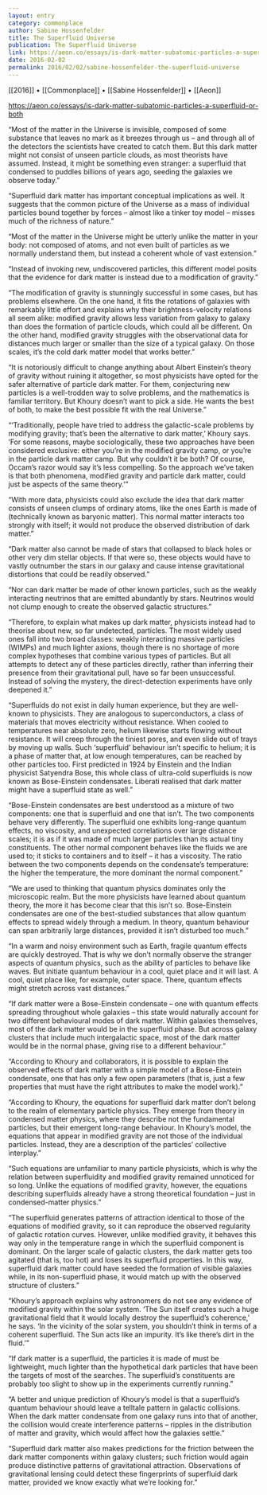 ```yaml
---
layout: entry
category: commonplace
author: Sabine Hossenfelder
title: The Superfluid Universe
publication: The Superfluid Universe
link: https://aeon.co/essays/is-dark-matter-subatomic-particles-a-superfluid-or-both
date: 2016-02-02
permalink: 2016/02/02/sabine-hossenfelder-the-superfluid-universe
---
```


[[2016]] • [[Commonplace]] • [[Sabine Hossenfelder]] • [[Aeon]]

https://aeon.co/essays/is-dark-matter-subatomic-particles-a-superfluid-or-both

“Most of the matter in the Universe is invisible, composed of some substance that leaves no mark as it breezes through us – and through all of the detectors the scientists have created to catch them. But this dark matter might not consist of unseen particle clouds, as most theorists have assumed. Instead, it might be something even stranger: a superfluid that condensed to puddles billions of years ago, seeding the galaxies we observe today.”

“Superfluid dark matter has important conceptual implications as well. It suggests that the common picture of the Universe as a mass of individual particles bound together by forces – almost like a tinker toy model – misses much of the richness of nature.”

“Most of the matter in the Universe might be utterly unlike the matter in your body: not composed of atoms, and not even built of particles as we normally understand them, but instead a coherent whole of vast extension.”

“Instead of invoking new, undiscovered particles, this different model posits that the evidence for dark matter is instead due to a modification of gravity.”

“The modification of gravity is stunningly successful in some cases, but has problems elsewhere. On the one hand, it fits the rotations of galaxies with remarkably little effort and explains why their brightness-velocity relations all seem alike: modified gravity allows less variation from galaxy to galaxy than does the formation of particle clouds, which could all be different. On the other hand, modified gravity struggles with the observational data for distances much larger or smaller than the size of a typical galaxy. On those scales, it’s the cold dark matter model that works better.”

“It is notoriously difficult to change anything about Albert Einstein’s theory of gravity without ruining it altogether, so most physicists have opted for the safer alternative of particle dark matter. For them, conjecturing new particles is a well-trodden way to solve problems, and the mathematics is familiar territory. But Khoury doesn’t want to pick a side. He wants the best of both, to make the best possible fit with the real Universe.”

“‘Traditionally, people have tried to address the galactic-scale problems by modifying gravity; that’s been the alternative to dark matter,’ Khoury says. ‘For some reasons, maybe sociologically, these two approaches have been considered exclusive: either you’re in the modified gravity camp, or you’re in the particle dark matter camp. But why couldn’t it be both? Of course, Occam’s razor would say it’s less compelling. So the approach we’ve taken is that both phenomena, modified gravity and particle dark matter, could just be aspects of the same theory.’”

“With more data, physicists could also exclude the idea that dark matter consists of unseen clumps of ordinary atoms, like the ones Earth is made of (technically known as baryonic matter). This normal matter interacts too strongly with itself; it would not produce the observed distribution of dark matter.”

“Dark matter also cannot be made of stars that collapsed to black holes or other very dim stellar objects. If that were so, these objects would have to vastly outnumber the stars in our galaxy and cause intense gravitational distortions that could be readily observed.”

“Nor can dark matter be made of other known particles, such as the weakly interacting neutrinos that are emitted abundantly by stars. Neutrinos would not clump enough to create the observed galactic structures.”

“Therefore, to explain what makes up dark matter, physicists instead had to theorise about new, so far undetected, particles. The most widely used ones fall into two broad classes: weakly interacting massive particles (WIMPs) and much lighter axions, though there is no shortage of more complex hypotheses that combine various types of particles. But all attempts to detect any of these particles directly, rather than inferring their presence from their gravitational pull, have so far been unsuccessful. Instead of solving the mystery, the direct-detection experiments have only deepened it.”

“Superfluids do not exist in daily human experience, but they are well-known to physicists. They are analogous to superconductors, a class of materials that moves electricity without resistance. When cooled to temperatures near absolute zero, helium likewise starts flowing without resistance. It will creep through the tiniest pores, and even slide out of trays by moving up walls. Such ‘superfluid’ behaviour isn’t specific to helium; it is a phase of matter that, at low enough temperatures, can be reached by other particles too. First predicted in 1924 by Einstein and the Indian physicist Satyendra Bose, this whole class of ultra-cold superfluids is now known as Bose-Einstein condensates. Liberati realised that dark matter might have a superfluid state as well.”

“Bose-Einstein condensates are best understood as a mixture of two components: one that is superfluid and one that isn’t. The two components behave very differently. The superfluid one exhibits long-range quantum effects, no viscosity, and unexpected correlations over large distance scales; it is as if it was made of much larger particles than its actual tiny constituents. The other normal component behaves like the fluids we are used to; it sticks to containers and to itself – it has a viscosity. The ratio between the two components depends on the condensate’s temperature: the higher the temperature, the more dominant the normal component.”

“We are used to thinking that quantum physics dominates only the microscopic realm. But the more physicists have learned about quantum theory, the more it has become clear that this isn’t so. Bose-Einstein condensates are one of the best-studied substances that allow quantum effects to spread widely through a medium. In theory, quantum behaviour can span arbitrarily large distances, provided it isn’t disturbed too much.”

“In a warm and noisy environment such as Earth, fragile quantum effects are quickly destroyed. That is why we don’t normally observe the stranger aspects of quantum physics, such as the ability of particles to behave like waves. But initiate quantum behaviour in a cool, quiet place and it will last. A cool, quiet place like, for example, outer space. There, quantum effects might stretch across vast distances.”

“If dark matter were a Bose-Einstein condensate – one with quantum effects spreading throughout whole galaxies – this state would naturally account for two different behavioural modes of dark matter. Within galaxies themselves, most of the dark matter would be in the superfluid phase. But across galaxy clusters that include much intergalactic space, most of the dark matter would be in the normal phase, giving rise to a different behaviour.”

“According to Khoury and collaborators, it is possible to explain the observed effects of dark matter with a simple model of a Bose-Einstein condensate, one that has only a few open parameters (that is, just a few properties that must have the right attributes to make the model work).”

“According to Khoury, the equations for superfluid dark matter don’t belong to the realm of elementary particle physics. They emerge from theory in condensed matter physics, where they describe not the fundamental particles, but their emergent long-range behaviour. In Khoury’s model, the equations that appear in modified gravity are not those of the individual particles. Instead, they are a description of the particles’ collective interplay.”

“Such equations are unfamiliar to many particle physicists, which is why the relation between superfluidity and modified gravity remained unnoticed for so long. Unlike the equations of modified gravity, however, the equations describing superfluids already have a strong theoretical foundation – just in condensed-matter physics.”

“The superfluid generates patterns of attraction identical to those of the equations of modified gravity, so it can reproduce the observed regularity of galactic rotation curves. However, unlike modified gravity, it behaves this way only in the temperature range in which the superfluid component is dominant. On the larger scale of galactic clusters, the dark matter gets too agitated (that is, too hot) and loses its superfluid properties. In this way, superfluid dark matter could have seeded the formation of visible galaxies while, in its non-superfluid phase, it would match up with the observed structure of clusters.”

“Khoury’s approach explains why astronomers do not see any evidence of modified gravity within the solar system. ‘The Sun itself creates such a huge gravitational field that it would locally destroy the superfluid’s coherence,’ he says. ‘In the vicinity of the solar system, you shouldn’t think in terms of a coherent superfluid. The Sun acts like an impurity. It’s like there’s dirt in the fluid.’”

“If dark matter is a superfluid, the particles it is made of must be lightweight, much lighter than the hypothetical dark particles that have been the targets of most of the searches. The superfluid’s constituents are probably too slight to show up in the experiments currently running.”

“A better and unique prediction of Khoury’s model is that a superfluid’s quantum behaviour should leave a telltale pattern in galactic collisions. When the dark matter condensate from one galaxy runs into that of another, the collision would create interference patterns – ripples in the distribution of matter and gravity, which would affect how the galaxies settle.”

“Superfluid dark matter also makes predictions for the friction between the dark matter components within galaxy clusters; such friction would again produce distinctive patterns of gravitational attraction. Observations of gravitational lensing could detect these fingerprints of superfluid dark matter, provided we know exactly what we’re looking for.”

